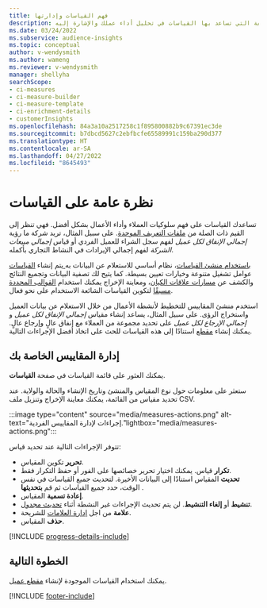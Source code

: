 ```yaml
---
title: فهم القياسات وإدارتها
description: تعرف على الكيفة التي تساعد بها القياسات في تحليل أداء عملك والإشارة إليه.
ms.date: 03/24/2022
ms.subservice: audience-insights
ms.topic: conceptual
author: v-wendysmith
ms.author: wameng
ms.reviewer: v-wendysmith
manager: shellyha
searchScope:
- ci-measures
- ci-measure-builder
- ci-measure-template
- ci-enrichment-details
- customerInsights
ms.openlocfilehash: 84a3a10a2517258c1f895800882b9c67391ec3de
ms.sourcegitcommit: b7dbcd5627c2ebfbcfe65589991c159ba290d377
ms.translationtype: HT
ms.contentlocale: ar-SA
ms.lasthandoff: 04/27/2022
ms.locfileid: "8645493"
---
```

# <a name="measures-overview"></a>نظرة عامة على القياسات

تساعدك القياسات على فهم سلوكيات العملاء وأداء الأعمال بشكل أفضل. فهي تنظر إلى القيم ذات الصلة من [ملفات التعريف الموحدة](data-unification.md). على سبيل المثال، تريد شركة ما رؤية *إجمالي الإنفاق لكل عميل* لفهم سجل الشراء للعميل الفردي أو قياس *إجمالي مبيعات الشركة* لفهم إجمالي الإيرادات في النشاط التجاري بأكمله.  

يتم إنشاء [القياسات‎ باستخدام منشئ القياسات](measure-builder.md)، نظام أساسي للاستعلام عن البيانات به عوامل تشغيل متنوعة وخيارات تعيين بسيطة. كما يتيح لك تصفية البيانات وتجميع النتائج والكشف عن [مسارات علاقات الكيان](relationships.md)، ومعاينة الإخراج يمكنك استخدام [القوالب المحددة مسبقًا](measure-templates.md) لتكوين القياسات الشائعة الاستخدام على نحو فعال.

استخدم منشئ المقاييس للتخطيط لأنشطة الأعمال من خلال الاستعلام عن بيانات العميل واستخراج الرؤى. على سبيل المثال، يساعد إنشاء مقياس *إجمالي الإنفاق لكل عميل* و *إجمالي الإرجاع لكل عميل* على تحديد مجموعة من العملاء مع إنفاق عالٍ وإرجاع عالٍ. يمكنك إنشاء [مقطع](segments.md) استنادًا إلى هذه القياسات للحث على اتخاذ أفضل الإجراءات التالية.

## <a name="manage-your-measures"></a>إدارة المقاييس الخاصة بك

يمكنك العثور على قائمة القياسات في صفحة **القياسات**.

ستعثر على معلومات حول نوع المقياس والمنشئ وتاريخ الإنشاء والحالة والولاية. عند تحديد مقياس من القائمة، يمكنك معاينة الإخراج وتنزيل ملف CSV.

:::image type="content" source="media/measures-actions.png" alt-text="إجراءات لإدارة المقاييس الفردية."lightbox="media/measures-actions.png":::

تتوفر الإجراءات التالية عند تحديد قياس:

- **تحرير** تكوين المقياس.
- **تكرار** قياس. يمكنك اختيار تحرير خصائصها على الفور أو حفظ التكرار فقط.
- **تحديث** المقياس استنادًا إلى البيانات الأخيرة. لتحديث جميع القياسات في نفس الوقت، حدد جميع القياسات ثم قم **بتحديثها** .
- **إعادة تسمية** المقياس.
- **تنشيط** أو **إلغاء التنشيط**. لن يتم تحديث الإجراءات غير النشطة أثناء [تحديث مجدول](system.md#schedule-tab).
- **علامة** من اجل [إدارة العلامات](work-with-tags-columns.md#manage-tags) للشريحة.
- **حذف** المقياس.

[!INCLUDE [progress-details-include](includes/progress-details-pane.md)]

## <a name="next-step"></a>الخطوة التالية

يمكنك استخدام القياسات الموجودة لإنشاء [مقطع عميل](segments.md).

[!INCLUDE [footer-include](includes/footer-banner.md)]
